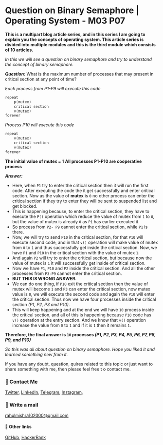# Question on Binary Semaphore | Operating System - M03 P07

**This is a multipart blog article series, and in this series I am going to explain you the concepts of operating system. This article series is divided into multiple modules and this is the third module which consists of 10 articles.**

_In this we will see a question on binary semaphore and try to understand the concept of binary semaphore._

***Question:*** What is the maximum number of processes that may present in critical section at any point of time?

_Each process from P1-P9 will execute this code_
```c
repeat
    p(mutex)
    critical section
    v(mutex)
forever
```
_Process P10 will execute this code_
```c
repeat
    v(mutex)
    critical section
    v(mutex)
forever
```
**The initial value of mutex = 1**
**All processes P1-P10 are cooperative process**

***Answer:***
- Here, when `P1` try to enter the critical section then it will run the first code. After executing the code the it get successfully and enter critical section. Now as the value of **mutex** is `0` no other process can enter the critical section if they try to enter they will be sent to suspended list and get blocked.
- This is happening because, to enter the critical section, they have to execute the `P()` operation which reduce the value of mutex from `1` to `0`, but the value of mutex is already `0` as `P1` has earlier executed it.
- So process from `P2- P9` cannot enter the critical section, while `P1` is there.
- Now, we will try to send `P10` in the critical section, for that `P10` will execute second code, and in that `v()` operation will make value of mutex from `0` to `1` and thus successfully get inside the critical section. Now, we have `P1` and `P10` in the critical section with the value of mutex `1`.
- And again `P2` will try to enter the critical section, but because now the value of mutex is `1` it will successfully get inside of critical section.
- Now we have `P1`, `P10` and `P2` inside the critical section. And all the other processes from `P3-P9` cannot enter the critical section.
- **BUT THIS IS WRONG ANSWER.**
- We can do one thing, if `P10` exit the critical section then the value of mutex will become `1` and `P3` can enter the critical section, now mutex value is `0`, we will execute the second code and again the `P10` will enter the critical section. Thus now we have four processes inside the critical section _(P1, P2, P3 and P10)_.
- This will keep happening and at the end we will have `10` process inside the critical section, and all of this is happening because `P10` code has `v()` operation at the entry section. And we know that `v()` operation increase the value from `0` to `1` and if it is `1` then it remains `1`.

**Therefore, the final answer is `10` processes _(P1, P2, P3, P4, P5, P6, P7, P8, P9, and P10)_**

_So this was all about question on binary semaphore. Hope you liked it and learned something new from it._

If you have any doubt, question, quires related to this topic or just want to share something with me, then please feel free t o contact me.

### 📱 Contact Me

[Twitter](https://twitter.com/r_mishra10),
[LinkedIn](https://www.linkedin.com/in/rahul-mishra-66210b185),
[Telegram](https://t.me/rahul_mishra10),
[Instagram](https://www.instagram.com/rahul_mishra10/?hl=en),

### 📧 Write a mail
<rahulmishra102000@gmail.com>

#### 🚀 Other links

[GitHub](https://github.com/rahulMishra05),
[HackerRank](https://www.hackerrank.com/rahulmishra10201)
